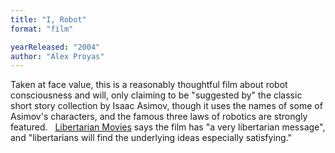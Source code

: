 ```yaml
---
title: "I, Robot"
format: "film"

yearReleased: "2004"
author: "Alex Proyas"
---
```

 Taken at face value, this is a reasonably thoughtful film about robot  consciousness and will, only claiming to be "suggested by" the classic short  story collection by Isaac Asimov, though it uses the names of some of Asimov's  characters, and the famous three laws of robotics are strongly featured.
  
 <a href="http://libertarianmovies.net/I/I-Robot-2004-.html">Libertarian Movies</a>  says the film has "a very libertarian message", and "libertarians will find the  underlying ideas especially satisfying."